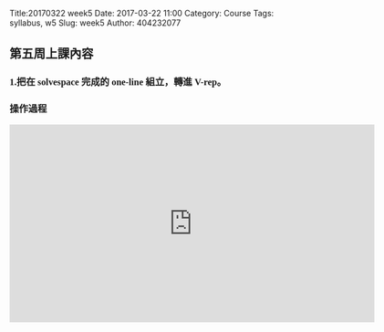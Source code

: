 Title:20170322 week5
Date: 2017-03-22 11:00
Category: Course
Tags: syllabus, w5
Slug: week5
Author: 404232077

<font face="DFKai-sb"><h2>第五周上課內容</h2></font>

<font face="DFKai-sb"><h3>1.把在 solvespace 完成的   one-line 組立，轉進 V-rep。</h3></font>

<font face="DFKai-sb"><h3>操作過程</h3></font>
<iframe src="https://player.vimeo.com/video/211503855" width="640" height="347" frameborder="0" webkitallowfullscreen mozallowfullscreen allowfullscreen></iframe>

